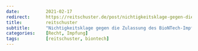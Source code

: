 ```yaml
---
date:          2021-02-17
redirect:      https://reitschuster.de/post/nichtigkeitsklage-gegen-die-zulassung-des-biontech-impfstoffs/
title:         reitschuster
subtitle:      "Nichtigkeitsklage gegen die Zulassung des BioNTech-Impfstoffs"
categories:    [Recht, Impfung]
tags:          [reitschuster, biontech]
---
```

